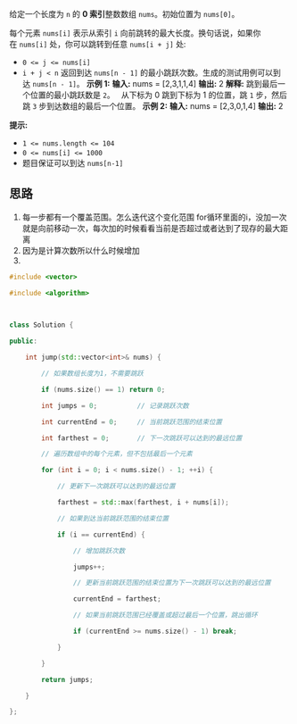 给定一个长度为 `n` 的 **0 索引**整数数组 `nums`。初始位置为 `nums[0]`。

每个元素 `nums[i]` 表示从索引 `i` 向前跳转的最大长度。换句话说，如果你在 `nums[i]` 处，你可以跳转到任意 `nums[i + j]` 处:
- `0 <= j <= nums[i]` 
- `i + j < n`
返回到达 `nums[n - 1]` 的最小跳跃次数。生成的测试用例可以到达 `nums[n - 1]`。
**示例 1:**
**输入:** nums = [2,3,1,1,4]
**输出:** 2
**解释:** 跳到最后一个位置的最小跳跃数是 `2`。
     从下标为 0 跳到下标为 1 的位置，跳 `1` 步，然后跳 `3` 步到达数组的最后一个位置。
**示例 2:**
**输入:** nums = [2,3,0,1,4]
**输出:** 2

**提示:**
- `1 <= nums.length <= 104`
- `0 <= nums[i] <= 1000`
- 题目保证可以到达 `nums[n-1]`


## 思路

1. 每一步都有一个覆盖范围。怎么迭代这个变化范围
for循环里面的i，没加一次就是向前移动一次，每次加的时候看看当前是否超过或者达到了现存的最大距离
2. 因为是计算次数所以什么时候增加
3. 


```c++
#include <vector>

#include <algorithm>

  

class Solution {

public:

    int jump(std::vector<int>& nums) {

        // 如果数组长度为1，不需要跳跃

        if (nums.size() == 1) return 0;

        int jumps = 0;          // 记录跳跃次数

        int currentEnd = 0;     // 当前跳跃范围的结束位置

        int farthest = 0;       // 下一次跳跃可以达到的最远位置

        // 遍历数组中的每个元素，但不包括最后一个元素

        for (int i = 0; i < nums.size() - 1; ++i) {

            // 更新下一次跳跃可以达到的最远位置

            farthest = std::max(farthest, i + nums[i]);

            // 如果到达当前跳跃范围的结束位置

            if (i == currentEnd) {

                // 增加跳跃次数

                jumps++;

                // 更新当前跳跃范围的结束位置为下一次跳跃可以达到的最远位置

                currentEnd = farthest;

                // 如果当前跳跃范围已经覆盖或超过最后一个位置，跳出循环

                if (currentEnd >= nums.size() - 1) break;

            }

        }

        return jumps;

    }

};
```